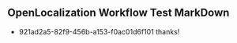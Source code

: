 ## OpenLocalization Workflow Test MarkDown
* 921ad2a5-82f9-456b-a153-f0ac01d6f101 thanks!

<!--HONumber=Aug16_HO1-->


